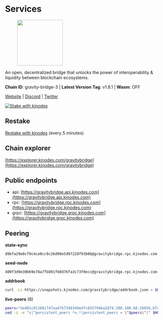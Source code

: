 # Services

<figure><img src="https://raw.githubusercontent.com/kj89/testnet_manuals/main/pingpub/logos/gravitybridge.png" width="150" alt=""><figcaption></figcaption></figure>

An open, decentralized bridge that unlocks the power of  interoperability & liquidity between blockchain ecosystems.

**Chain ID**: gravity-bridge-3 | **Latest Version Tag**: v1.8.1 | **Wasm**: OFF

[Website](https://www.gravitybridge.net) | [Discord](https://discord.gg/ARV8dTSjAk) | [Twitter](https://twitter.com/gravity_bridge)

[![Stake with kjnodes](https://i.ibb.co/cr44Q8j/button-stake-with-kjnodes.png)](https://restake.app/gravitybridge/gravityvaloper1nw3uavthnjwsgrrjzav2wdg9m0pw7k4fc7hvlz)

## Restake

[Restake with kjnodes](https://restake.app/gravitybridge/gravityvaloper1nw3uavthnjwsgrrjzav2wdg9m0pw7k4fc7hvlz) (every 5 minutes)
## Chain explorer
[https://explorer.kjnodes.com/gravitybridge](https://explorer.kjnodes.com/gravitybridge)

## Public endpoints

* api: [https://gravitybridge.api.kjnodes.com](https://gravitybridge.api.kjnodes.com)
* rpc: [https://gravitybridge.rpc.kjnodes.com](https://gravitybridge.rpc.kjnodes.com)
* grpc: [https://gravitybridge.grpc.kjnodes.com](https://gravitybridge.grpc.kjnodes.com)

## Peering

**state-sync**

```text
d9bfa29e0cf9c4ce0cc9c26d98e5d97228f93b0b@gravitybridge.rpc.kjnodes.com:26656
```

**seed-node**

```text
400f3d9e30b69e78a7fb891f60d76fa3c73f0ecc@gravitybridge.rpc.kjnodes.com:26659
```

**addrbook**
```bash
curl -Ls https://snapshots.kjnodes.com/gravitybridge/addrbook.json > $HOME/.gravity/config/addrbook.json
```

**live-peers** (8)
```bash
peers="da401c011881747aa47b7348349edfc855794ba2@74.208.108.68:26656,bfd8af9f3af0d9d48d5eb53eacb6862e6eca932b@195.201.202.39:26656,77367b424f624c4f9f423267dd8d4d559b289b62@167.235.9.250:26656,d9bfa29e0cf9c4ce0cc9c26d98e5d97228f93b0b@65.109.88.38:26656,3a6315842c5121087b9a3bef769d20ab64e21091@46.8.220.127:26656,8bc91ffabd860b6b54766ac3788d7c284e45b964@174.138.30.240:26656,e5a11a1a8a36f0910755d0fc3546e8e3198283da@18.156.199.4:26656,5eac126c1b13eb220f8deb1239d9bcf713338ea3@15.235.13.145:26656"
sed -i -e "s|^persistent_peers *=.*|persistent_peers = \"$peers\"|" $HOME/.gravity/config/config.toml
```
